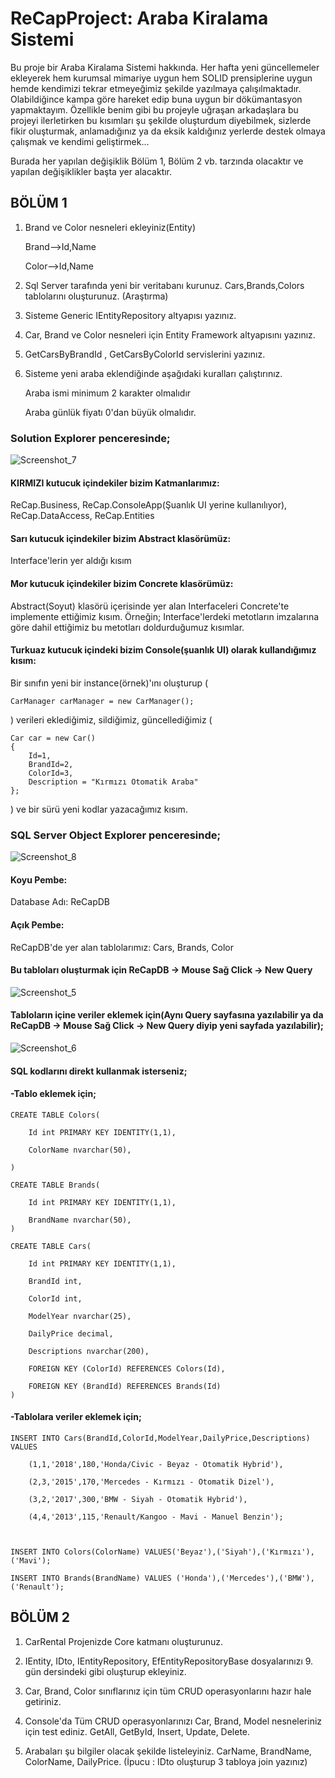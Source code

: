 # ReCapProject: Araba Kiralama Sistemi

Bu proje bir Araba Kiralama Sistemi hakkında. Her hafta yeni güncellemeler ekleyerek hem kurumsal mimariye uygun hem SOLID prensiplerine uygun hemde kendimizi tekrar etmeyeğimiz şekilde yazılmaya çalışılmaktadır. Olabildiğince kampa göre hareket edip buna uygun bir dökümantasyon yapmaktayım. Özellikle benim gibi bu projeyle uğraşan arkadaşlara bu projeyi ilerletirken bu kısımları şu şekilde oluşturdum diyebilmek, sizlerde fikir oluşturmak, anlamadığınız ya da eksik kaldığınız yerlerde destek olmaya çalışmak ve kendimi geliştirmek...

Burada her yapılan değişiklik Bölüm 1, Bölüm 2 vb. tarzında olacaktır ve yapılan değişiklikler başta yer alacaktır.

## BÖLÜM 1

1) Brand ve Color nesneleri ekleyiniz(Entity)

	Brand-->Id,Name

	Color-->Id,Name

2) Sql Server tarafında yeni bir veritabanı kurunuz. Cars,Brands,Colors tablolarını oluşturunuz. (Araştırma)

3) Sisteme Generic IEntityRepository altyapısı yazınız.

4) Car, Brand ve Color nesneleri için Entity Framework altyapısını yazınız.

5) GetCarsByBrandId , GetCarsByColorId servislerini yazınız.

6) Sisteme yeni araba eklendiğinde aşağıdaki kuralları çalıştırınız.

	Araba ismi minimum 2 karakter olmalıdır

	Araba günlük fiyatı 0'dan büyük olmalıdır.
	

### Solution Explorer penceresinde;

![Screenshot_7](https://user-images.githubusercontent.com/59045890/107124581-cf3a3600-68b5-11eb-9aea-48b6d4ba747c.png)

#### KIRMIZI kutucuk içindekiler bizim Katmanlarımız: 
ReCap.Business, ReCap.ConsoleApp(Şuanlık UI yerine kullanılıyor), ReCap.DataAccess, ReCap.Entities

#### Sarı kutucuk içindekiler bizim Abstract klasörümüz: 
Interface'lerin yer aldığı kısım

#### Mor kutucuk içindekiler bizim Concrete klasörümüz: 
Abstract(Soyut) klasörü içerisinde yer alan Interfaceleri Concrete'te implemente ettiğimiz kısım. Örneğin; Interface'lerdeki metotların imzalarına göre dahil ettiğimiz bu metotları doldurduğumuz kısımlar.

#### Turkuaz kutucuk içindeki bizim Console(şuanlık UI) olarak kullandığımız kısım:
Bir sınıfın yeni bir instance(örnek)'ını oluşturup (

	CarManager carManager = new CarManager();

) verileri eklediğimiz, sildiğimiz, güncellediğimiz (

	Car car = new Car() 
	{
		Id=1, 
		BrandId=2, 
		ColorId=3, 
		Description = "Kırmızı Otomatik Araba"
	}; 

) ve bir sürü yeni kodlar yazacağımız kısım.

### SQL Server Object Explorer penceresinde;

![Screenshot_8](https://user-images.githubusercontent.com/59045890/107124973-ee39c780-68b7-11eb-8271-c27a983d05d7.png)

#### Koyu Pembe:
Database Adı: ReCapDB

#### Açık Pembe:
ReCapDB'de yer alan tablolarımız: Cars, Brands, Color


#### Bu tabloları oluşturmak için ReCapDB -> Mouse Sağ Click -> New Query
![Screenshot_5](https://user-images.githubusercontent.com/59045890/107125055-9059af80-68b8-11eb-87bd-0a0eb47e71a6.png)

#### Tabloların içine veriler eklemek için(Aynı Query sayfasına yazılabilir ya da ReCapDB -> Mouse Sağ Click -> New Query diyip yeni sayfada yazılabilir);
![Screenshot_6](https://user-images.githubusercontent.com/59045890/107125056-918adc80-68b8-11eb-897c-b657f92b833b.png)


#### SQL kodlarını direkt kullanmak isterseniz;

#### -Tablo eklemek için;
	CREATE TABLE Colors(

	    Id int PRIMARY KEY IDENTITY(1,1),

		ColorName nvarchar(50),

	)

	CREATE TABLE Brands(

	    Id int PRIMARY KEY IDENTITY(1,1),

	    BrandName nvarchar(50),
	)

	CREATE TABLE Cars(
	
	    Id int PRIMARY KEY IDENTITY(1,1),

	    BrandId int,

	    ColorId int,

	    ModelYear nvarchar(25),

	    DailyPrice decimal,

	    Descriptions nvarchar(200),

	    FOREIGN KEY (ColorId) REFERENCES Colors(Id),

	    FOREIGN KEY (BrandId) REFERENCES Brands(Id)
	)

#### -Tablolara veriler eklemek için;

	INSERT INTO Cars(BrandId,ColorId,ModelYear,DailyPrice,Descriptions) VALUES
	
	    (1,1,'2018',180,'Honda/Civic - Beyaz - Otomatik Hybrid'),

	    (2,3,'2015',170,'Mercedes - Kırmızı - Otomatik Dizel'),

	    (3,2,'2017',300,'BMW - Siyah - Otomatik Hybrid'),

	    (4,4,'2013',115,'Renault/Kangoo - Mavi - Manuel Benzin');



	INSERT INTO Colors(ColorName) VALUES('Beyaz'),('Siyah'),('Kırmızı'),('Mavi');

	INSERT INTO Brands(BrandName) VALUES ('Honda'),('Mercedes'),('BMW'),('Renault');
	
	
## BÖLÜM 2

1. CarRental Projenizde Core katmanı oluşturunuz.

2. IEntity, IDto, IEntityRepository, EfEntityRepositoryBase dosyalarınızı 9. gün dersindeki gibi oluşturup ekleyiniz.

3. Car, Brand, Color sınıflarınız için tüm CRUD operasyonlarını hazır hale getiriniz.

4. Console'da Tüm CRUD operasyonlarınızı Car, Brand, Model nesneleriniz için test ediniz. GetAll, GetById, Insert, Update, Delete.

5. Arabaları şu bilgiler olacak şekilde listeleyiniz. CarName, BrandName, ColorName, DailyPrice. (İpucu : IDto oluşturup 3 tabloya join yazınız)
